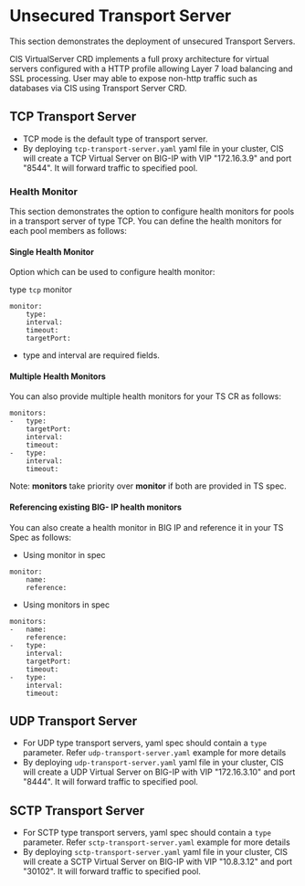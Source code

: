# Unsecured Transport Server

This section demonstrates the deployment of unsecured Transport Servers.

CIS VirtualServer CRD implements a full proxy architecture for virtual servers configured with a HTTP profile allowing Layer 7 load balancing and SSL processing. User may able to expose non-http traffic such as databases via CIS using Transport Server CRD.

## TCP Transport Server

* TCP mode is the default type of transport server. 
* By deploying `tcp-transport-server.yaml` yaml file in your cluster, CIS will create a TCP Virtual Server on BIG-IP with VIP "172.16.3.9" and port "8544". It will forward traffic to specified pool.

### Health Monitor

This section demonstrates the option to configure health monitors for pools in a transport server of type TCP.
You can define the health monitors for each pool members as follows:

#### Single Health Monitor

Option which can be used to configure health monitor:

type `tcp` monitor
```
monitor:
    type: 
    interval: 
    timeout: 
    targetPort:
```
* type and interval are required fields.


#### Multiple Health Monitors

You can also provide multiple health monitors for your TS CR as follows:
```
monitors:
-   type: 
    targetPort:
    interval: 
    timeout:
-   type: 
    interval: 
    timeout: 
```
Note: **monitors** take priority over **monitor** if both are provided in TS spec.

#### Referencing existing BIG- IP health monitors

You can also create a health monitor in BIG IP and reference it in your TS Spec as follows:

* Using monitor in spec
```
monitor:
    name: 
    reference: 
```

* Using monitors in spec
```
monitors:
-   name:
    reference:
-   type: 
    interval:
    targetPort: 
    timeout:
-   type: 
    interval: 
    timeout: 
```

## UDP Transport Server

* For UDP type transport servers, yaml spec should contain a `type` parameter. Refer `udp-transport-server.yaml` example for more details
* By deploying `udp-transport-server.yaml` yaml file in your cluster, CIS will create a UDP Virtual Server on BIG-IP with VIP "172.16.3.10" and port "8444". It will forward traffic to specified pool.

## SCTP Transport Server

* For SCTP type transport servers, yaml spec should contain a `type` parameter. Refer `sctp-transport-server.yaml` example for more details
* By deploying `sctp-transport-server.yaml` yaml file in your cluster, CIS will create a SCTP Virtual Server on BIG-IP with VIP "10.8.3.12" and port "30102". It will forward traffic to specified pool.
